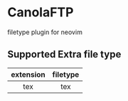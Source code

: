 # CanolaFTP

filetype plugin for neovim

## Supported Extra file type

| extension | filetype |
| :-------: | :------: |
| tex | tex |
